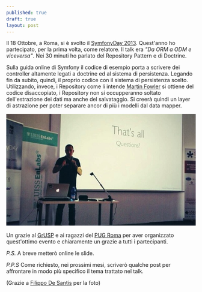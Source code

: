 ```yaml
---
published: true
draft: true
layout: post
---
```


Il 18 Ottobre, a Roma, si è svolto il [SymfonyDay 2013](http://www.symfonyday.it).
Quest'anno ho partecipato, per la prima volta, come relatore. Il talk era _"Da ORM a ODM e viceversa"_. Nei 30 minuti ho parlato del Repository Pattern e di Doctrine.

Sulla guida online di Symfony il codice di esempio porta a scrivere dei controller altamente legati a doctrine ed al sistema di persistenza. Legando fin da subito, quindi, il proprio codice con il sistema di persistenza scelto. Utilizzando, invece, i Repository come li intende [Martin Fowler](http://martinfowler.com/eaaCatalog/repository.html) si ottiene del codice disaccopiato, i Repository non si occupperanno soltato dell'estrazione dei dati ma anche del salvataggio. Si creerà quindi un layer di astrazione  per poter separare ancor di più i modelli dal data mapper.

![](/images/edelprino_symfonyday_roma.jpg)

Un grazie al [GrUSP](http://www.grusp.it) e ai ragazzi del [PUG Roma](http://roma.grusp.org) per aver organizzato quest'ottimo evento e chiaramente un grazie a tutti i partecipanti.

_P.S._ A breve metterò online le slide.

_P.P.S_ Come richiesto, nei prossimi mesi, scriverò qualche post per affrontare in modo più specifico il tema trattato nel talk.

(Grazie a [Filippo De Santis](https://twitter.com/filippodesantis) per la foto)